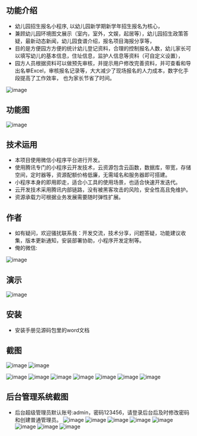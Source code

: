 ## 功能介绍 
- 幼儿园招生报名小程序, 以幼儿园新学期新学年招生报名为核心，
- 兼顾幼儿园环境图文展示（室内，室外，文娱，起居等），幼儿园招生政策答疑，最新动态新闻，幼儿园食谱介绍，报名项目海报分享等，
- 目的是方便园方方便的统计幼儿登记资料，合理的控制报名人数，幼儿家长可以填写幼儿的基本信息，住址信息，监护人信息等资料（可自定义设置），
- 园方人员根据资料可以做预先审核，并提示用户修改完善资料，并可查看和导出名单Excel，审核报名记录等，大大减少了现场报名的人力成本，数字化手段提高了工作效率， 也为家长节省了时间。
 
![image](https://user-images.githubusercontent.com/89532109/183324586-a0ff6880-de1e-4b57-90e5-ca8b06ad4fcd.png)

## 功能图
![image](https://user-images.githubusercontent.com/89532109/183324602-46246879-1927-4a9f-a9ab-aef4267d05c2.png)


## 技术运用
- 本项目使用微信小程序平台进行开发。
- 使用腾讯专门的小程序云开发技术，云资源包含云函数，数据库，带宽，存储空间，定时器等，资源配额价格低廉，无需域名和服务器即可搭建。
- 小程序本身的即用即走，适合小工具的使用场景，也适合快速开发迭代。
- 云开发技术采用腾讯内部链路，没有被黑客攻击的风险，安全性高且免维护。
- 资源承载力可根据业务发展需要随时弹性扩展。  



## 作者
- 如有疑问，欢迎骚扰联系我：开发交流，技术分享，问题答疑，功能建议收集，版本更新通知，安装部署协助，小程序开发定制等。
- 俺的微信: 
 
![image](https://user-images.githubusercontent.com/89532109/183324609-8624b093-547f-49e0-8d1d-1dc75a585b3b.png)



## 演示 
 ![image](https://user-images.githubusercontent.com/89532109/183324613-8c60be40-deee-4ff4-a82a-47585d49863c.png)


## 安装

- 安装手册见源码包里的word文档




## 截图
 ![image](https://user-images.githubusercontent.com/89532109/183324624-50849d6c-dd35-4594-8b35-d7897ce26a54.png)
![image](https://user-images.githubusercontent.com/89532109/183324628-3ed74fbf-ecb5-47d7-904b-741149b0d2e9.png)

![image](https://user-images.githubusercontent.com/89532109/183324633-c714182b-c47d-4d59-8e00-b48faf840131.png)
![image](https://user-images.githubusercontent.com/89532109/183324639-00e5d9cd-99bd-4be2-8a94-8092006c4039.png)
![image](https://user-images.githubusercontent.com/89532109/183324648-c2bbe8a0-4e79-46f5-a775-9e1ba067d819.png)
![image](https://user-images.githubusercontent.com/89532109/183324653-23421e07-ce05-4103-805e-1f20144c3f82.png)
![image](https://user-images.githubusercontent.com/89532109/183324656-4e3460b9-2b07-4a73-9882-10b47311dda1.png)
![image](https://user-images.githubusercontent.com/89532109/183324662-529c48f7-de27-429d-9c34-0309a42a70b1.png)
![image](https://user-images.githubusercontent.com/89532109/183324665-de473532-19de-46f0-bb62-5b65b5687b9c.png)


## 后台管理系统截图 
- 后台超级管理员默认账号:admin，密码123456，请登录后台后及时修改密码和创建普通管理员。
![image](https://user-images.githubusercontent.com/89532109/183324676-48ad20aa-9654-40da-b4a1-5c6e766b3657.png)
![image](https://user-images.githubusercontent.com/89532109/183324684-ee462af4-f084-458b-9cd2-7479ad814a1d.png)
![image](https://user-images.githubusercontent.com/89532109/183324685-eadc5b32-ad98-4cd2-b638-5581a168328f.png)
![image](https://user-images.githubusercontent.com/89532109/183324691-e1177164-067c-413c-8383-08ccff9bef8f.png)
![image](https://user-images.githubusercontent.com/89532109/183324700-bc714eb0-2c12-4d3b-a9ca-2e154f15bc5b.png)
![image](https://user-images.githubusercontent.com/89532109/183324707-66618c7e-056e-4955-b763-c8d45ad84298.png)
![image](https://user-images.githubusercontent.com/89532109/183324713-f69c2de9-27a5-45d1-9abb-02cd6331d6ec.png)
![image](https://user-images.githubusercontent.com/89532109/183324723-1056be6f-5b23-4c80-ab7d-a88787ba0691.png)


